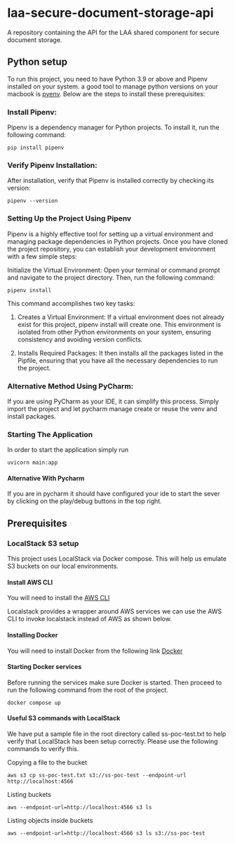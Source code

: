 # laa-secure-document-storage-api
A repository containing the API for the LAA shared component for secure document storage.

## Python setup
To run this project, you need to have Python 3.9 or above and Pipenv installed on your system. a good tool to manage python versions on your macbook is [pyenv](https://github.com/pyenv/pyenv). Below are the steps to install these prerequisites:

### Install Pipenv:
Pipenv is a dependency manager for Python projects. To install it, run the following command:
    
    pip install pipenv

### Verify Pipenv Installation:
After installation, verify that Pipenv is installed correctly by checking its version:
    
    pipenv --version

### Setting Up the Project Using Pipenv
Pipenv is a highly effective tool for setting up a virtual environment and managing package dependencies in Python projects. Once you have cloned the project repository, you can establish your development environment with a few simple steps:

Initialize the Virtual Environment:
Open your terminal or command prompt and navigate to the project directory. Then, run the following command:
    
    pipenv install

This command accomplishes two key tasks:

1. Creates a Virtual Environment: If a virtual environment does not already exist for this project, pipenv install will create one. This environment is isolated from other Python environments on your system, ensuring consistency and avoiding version conflicts.

2. Installs Required Packages: It then installs all the packages listed in the Pipfile, ensuring that you have all the necessary dependencies to run the project.

### Alternative Method Using PyCharm:
If you are using PyCharm as your IDE, it can simplify this process. Simply import the project and let pycharm manage create or reuse the venv and install packages.

### Starting The Application
In order to start the application simply run
    
    uvicorn main:app

#### Alternative With Pycharm
If you are in pycharm it should have configured your ide to start the sever  by clicking on the play/debug buttons in the top right.

## Prerequisites

### LocalStack S3 setup
This project uses LocalStack via Docker compose. This will help us emulate S3 buckets on our local environments.

#### Install AWS CLI
You will need to install the [AWS CLI](https://docs.aws.amazon.com/cli/latest/userguide/getting-started-install.html)

Localstack provides a wrapper around AWS services we can use the AWS CLI to invoke localstack instead of AWS as shown below.

#### Installing Docker
You will need to install Docker from the following link [Docker](https://docs.docker.com/engine/install/)

#### Starting Docker services
Before running the services make sure Docker is started. Then proceed to run the following command from the root of the project.
    
    docker compose up

#### Useful S3 commands with LocalStack
We have put a sample file in the root directory called ss-poc-test.txt to help verify that LocalStack has been setup correctly. Please use the following commands to verify this.

Copying a file to the bucket
    
    aws s3 cp ss-poc-test.txt s3://ss-poc-test --endpoint-url http://localhost:4566

Listing buckets
    
    aws --endpoint-url=http://localhost:4566 s3 ls

Listing objects inside buckets
    
    aws --endpoint-url=http://localhost:4566 s3 ls s3://ss-poc-test